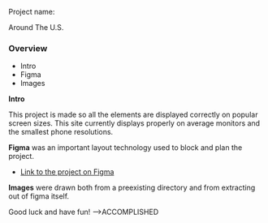 Project name:

Around The U.S.

### Overview  

* Intro  
* Figma  
* Images  
  
**Intro**
  
This project is made so all the elements are displayed correctly on popular screen sizes. This site currently displays properly on average monitors and the smallest phone resolutions.
  
**Figma** was an important layout technology used to block and plan the project.  
  
* [Link to the project on Figma](https://www.figma.com/file/ii4xxsJ0ghevUOcssTlHZv/Sprint-3%3A-Around-the-US?node-id=0%3A1)  
  
**Images** were drawn both from a preexisting directory and from extracting out of figma itself.  
  
Good luck and have fun! -->ACCOMPLISHED
